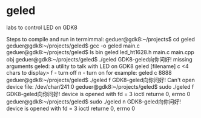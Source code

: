 # geled
labs to control LED on GDK8

Steps to compile and run in termimmal:
geduer@gdk8:~/projects$ cd geled
geduer@gdk8:~/projects/geled$ gcc -o geled main.c
geduer@gdk8:~/projects/geled$ ls
bin  geled  led_ht1628.h  main.c  main.cpp  obj
geduer@gdk8:~/projects/geled$ ./geled
GDK8-geled向你问好!
missing arguments
geled: a utility to talk with LED on GDK8
        geled <cmd> [filename]
        c <4 chars to display>
        f - turn off
        n - turn on
for example: geled c 8888
geduer@gdk8:~/projects/geled$ ./geled f
GDK8-geled向你问好!
Can't open device file: /dev/char/241:0
geduer@gdk8:~/projects/geled$ sudo ./geled f
GDK8-geled向你问好!
device is opened with fd = 3
ioctl returne 0, errno 0
geduer@gdk8:~/projects/geled$ sudo ./geled n
GDK8-geled向你问好!
device is opened with fd = 3
ioctl returne 0, errno 0
